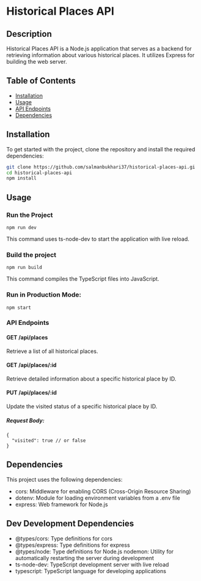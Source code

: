 # Historical Places API

## Description

Historical Places API is a Node.js application that serves as a backend for retrieving information about various historical places. It utilizes Express for building the web server.

## Table of Contents

- [Installation](#installation)
- [Usage](#usage)
- [API Endpoints](#api-endpoints)
- [Dependencies](#dependencies)

## Installation

To get started with the project, clone the repository and install the required dependencies:

```bash
git clone https://github.com/salmanbukhari37/historical-places-api.gi
cd historical-places-api
npm install
```

## Usage

### Run the Project

```
npm run dev
```

This command uses ts-node-dev to start the application with live reload.

### Build the project

```
npm run build
```

This command compiles the TypeScript files into JavaScript.

### Run in Production Mode:

```
npm start
```

### API Endpoints

#### GET **/api/places**

Retrieve a list of all historical places.

#### GET **/api/places/:id**

Retrieve detailed information about a specific historical place by ID.

#### PUT **/api/places/:id**

Update the visited status of a specific historical place by ID.

##### Request Body:

```
{
  "visited": true // or false
}
```

## Dependencies

This project uses the following dependencies:

- cors: Middleware for enabling CORS (Cross-Origin Resource Sharing)
- dotenv: Module for loading environment variables from a .env file
- express: Web framework for Node.js

## Dev Development Dependencies

- @types/cors: Type definitions for cors
- @types/express: Type definitions for express
- @types/node: Type definitions for Node.js
  nodemon: Utility for automatically restarting the server during development
- ts-node-dev: TypeScript development server with live reload
- typescript: TypeScript language for developing applications
